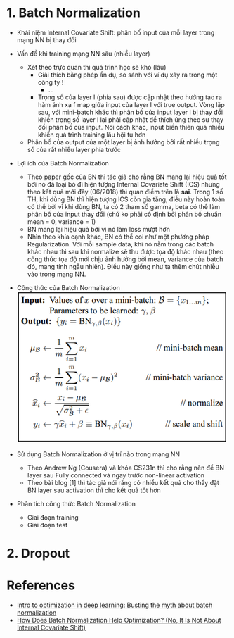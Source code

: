 # 1. Batch Normalization
* Khái niệm Internal Covariate Shift: phân bố input của mỗi layer trong mạng NN bị thay đổi

* Vấn đề khi training mạng NN sâu (nhiều layer)
	* Xét theo trực quan thì quá trình học sẽ khó (lâu)
		* Giải thích bằng phép ẩn dụ, so sánh với ví dụ xảy ra trong một công ty !
			* ...
		* Trọng số của layer l (phía sau) được cập nhật theo hướng tạo ra hàm ánh xạ f map giữa input của layer l với true output. Vòng lặp sau, với mini-batch khác thì phân bố của input layer l bị thay đổi khiến trọng số layer l lại phải cập nhật để thích ứng theo sự thay đổi phân bố của input. Nói cách khác, input biến thiên quá nhiều khiến quá trình training lâu hội tụ hơn
	* Phân bố của output của một layer bị ảnh hưởng bởi rất nhiều trọng số của rất nhiều layer phía trước

* Lợi ích của Batch Normalization
	* Theo paper gốc của BN thì tác giả cho rằng BN mang lại hiệu quả tốt bởi nó đã loại bỏ đi hiện tượng Internal Covariate Shift (ICS) nhưng theo kết quả mới đây (06/2018) thì quan điểm trên là **sai**. Trong 1 số TH, khi dùng BN thì hiện tượng ICS còn gia tăng, điều này hoàn toàn có thể bởi vì khi dùng BN, ta có 2 tham số gamma, beta có thể làm phân bố của input thay đổi (chứ ko phải cố định bởi phân bố chuẩn mean = 0, variance = 1)
	* BN mang lại hiệu quả bởi vì nó làm loss mượt hơn
	* Nhìn theo khía cạnh khác, BN có thể coi như một phương pháp Regularization. Với mỗi sample data, khi nó nằm trong các batch khác nhau thì sau khi normalize sẽ thu được tọa độ khác nhau (theo công thức tọa độ mới chịu ảnh hưởng bởi mean, variance của batch đó, mang tính ngẫu nhiên). Điều này giống như ta thêm chút nhiễu vào trong mạng NN.

* Công thức của Batch Normalization
	![](./Images_Readme/BatchNormalization_TrainingPhase.png)

* Sử dụng Batch Normalization ở vị trí nào trong mạng NN
	* Theo Andrew Ng (Cousera) và khóa CS231n thì cho rằng nên để BN layer sau Fully connected và ngay trước non-linear activation
	* Theo bài blog [1] thì tác giả nói rằng có nhiều kết quả cho thấy đặt BN layer sau activation thì cho kết quả tốt hơn

* Phân tích công thức Batch Normalization
	* Giai đoạn training
	* Giai đoạn test
	

# 2. Dropout


# References
* [Intro to optimization in deep learning: Busting the myth about batch normalization](https://blog.paperspace.com/busting-the-myths-about-batch-normalization/)
* [How Does Batch Normalization Help Optimization? (No, It Is Not About Internal Covariate Shift)](https://arxiv.org/pdf/1805.11604.pdf) 